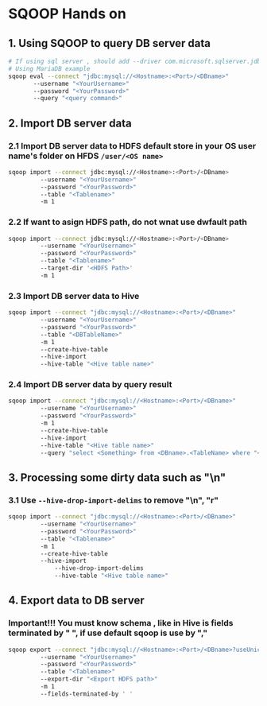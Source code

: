 # SQOOP Hands on
## 1. Using SQOOP to query DB server data
```sh
# If using sql server , should add --driver com.microsoft.sqlserver.jdbc.SQLServerDriver
# Using MariaDB example
sqoop eval --connect "jdbc:mysql://<Hostname>:<Port>/<DBname>" 
	   --username "<YourUsername>" 
	   --password "<YourPassword>" 
	   --query "<query command>"
```
## 2. Import DB server data
### 2.1 Import DB server data to HDFS default store in your OS user name's folder on HFDS ```/user/<OS name>```
```sh
sqoop import --connect jdbc:mysql://<Hostname>:<Port>/<DBname>
	     --username "<YourUsername>"
	     --password "<YourPassword>"
	     --table "<Tablename>" 
	     -m 1
```
### 2.2 If want to asign HDFS path, do not wnat use dwfault path
```sh
sqoop import --connect jdbc:mysql://<Hostname>:<Port>/<DBname>
	     --username "<YourUsername>"
	     --password "<YourPassword>"
	     --table "<Tablename>" 
	     --target-dir '<HDFS Path>'
	     -m 1
```
### 2.3 Import DB server data to Hive  
```sh
sqoop import --connect "jdbc:mysql://<Hostname>:<Port>/<DBname>" 
	     --username "<YourUsername>"
	     --password "<YourPassword>"
	     --table "<DBTableName>"
	     -m 1 
	     --create-hive-table 
	     --hive-import 
	     --hive-table "<Hive table name>"
```
### 2.4 Import DB server data by query result
```sh
sqoop import --connect "jdbc:mysql://<Hostname>:<Port>/<DBname>" 
	     --username "<YourUsername>" 
	     --password "<YourPassword>" 
	     -m 1 
	     --create-hive-table 
	     --hive-import 
	     --hive-table "<Hive table name>" 
	     --query "select <Something> from <DBname>.<TableName> where "<Some condition>" AND \$CONDITIONS"
```
## 3. Processing some dirty data such as "\n"
### 3.1 Use ```--hive-drop-import-delims``` to remove "\n", "r"
```sh
sqoop import --connect "jdbc:mysql://<Hostname>:<Port>/<DBname>"
	     --username "<YourUsername>" 
	     --password "<YourPassword>"
	     --table "<Tablename>"
	     -m 1 
	     --create-hive-table 
	     --hive-import 
             --hive-drop-import-delims  
             --hive-table "<Hive table name>"
```
## 4. Export data to DB server
### Important!!! You must know schema , like in Hive is fields terminated by " ", if use default sqoop is use by ","
```sh
sqoop export --connect "jdbc:mysql://<Hostname>:<Port>/<DBname>?useUnicode=true&characterEncoding=utf-8" 
	     --username "<YourUsername>" 
	     --password "<YourPassword>" 
	     --table "<Tablename>" 
	     --export-dir "<Export HDFS path>"
	     -m 1 
	     --fields-terminated-by ' '
```
